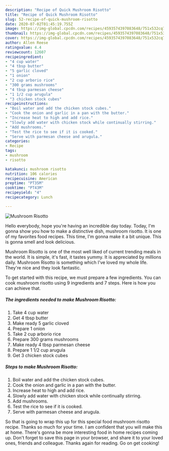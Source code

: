 ```yaml
---
description: "Recipe of Quick Mushroom Risotto"
title: "Recipe of Quick Mushroom Risotto"
slug: 52-recipe-of-quick-mushroom-risotto
date: 2020-07-02T01:45:19.755Z
image: https://img-global.cpcdn.com/recipes/4593574397083648/751x532cq70/mushroom-risotto-recipe-main-photo.jpg
thumbnail: https://img-global.cpcdn.com/recipes/4593574397083648/751x532cq70/mushroom-risotto-recipe-main-photo.jpg
cover: https://img-global.cpcdn.com/recipes/4593574397083648/751x532cq70/mushroom-risotto-recipe-main-photo.jpg
author: Allen Reese
ratingvalue: 4.4
reviewcount: 12607
recipeingredient:
- "4 cup water"
- "4 tbsp butter"
- "5 garlic cloved"
- "1 onion"
- "2 cup arborio rice"
- "300 grams mushrooms"
- "4 tbsp parmesan cheese"
- "1 1/2 cup arugula"
- "3 chicken stock cubes"
recipeinstructions:
- "Boil water and add the chicken stock cubes."
- "Cook the onion and garlic in a pan with the butter."
- "Increase heat to high and add rice."
- "Slowly add water with chicken stock while continually stirring."
- "Add mushrooms."
- "Test the rice to see if it is cooked."
- "Serve with parmesan cheese and arugula."
categories:
- Recipe
tags:
- mushroom
- risotto

katakunci: mushroom risotto 
nutrition: 106 calories
recipecuisine: American
preptime: "PT35M"
cooktime: "PT43M"
recipeyield: "4"
recipecategory: Lunch

---
```



![Mushroom Risotto](https://img-global.cpcdn.com/recipes/4593574397083648/751x532cq70/mushroom-risotto-recipe-main-photo.jpg)

Hello everybody, hope you're having an incredible day today. Today, I'm gonna show you how to make a distinctive dish, mushroom risotto. It is one of my favorites food recipes. This time, I'm gonna make it a bit unique. This is gonna smell and look delicious.



Mushroom Risotto is one of the most well liked of current trending meals in the world. It is simple, it's fast, it tastes yummy. It is appreciated by millions daily. Mushroom Risotto is something which I've loved my whole life. They're nice and they look fantastic.


To get started with this recipe, we must prepare a few ingredients. You can cook mushroom risotto using 9 ingredients and 7 steps. Here is how you can achieve that.

<!--inarticleads1-->

##### The ingredients needed to make Mushroom Risotto:

1. Take 4 cup water
1. Get 4 tbsp butter
1. Make ready 5 garlic cloved
1. Prepare 1 onion
1. Take 2 cup arborio rice
1. Prepare 300 grams mushrooms
1. Make ready 4 tbsp parmesan cheese
1. Prepare 1 1/2 cup arugula
1. Get 3 chicken stock cubes




<!--inarticleads2-->

##### Steps to make Mushroom Risotto:

1. Boil water and add the chicken stock cubes.
1. Cook the onion and garlic in a pan with the butter.
1. Increase heat to high and add rice.
1. Slowly add water with chicken stock while continually stirring.
1. Add mushrooms.
1. Test the rice to see if it is cooked.
1. Serve with parmesan cheese and arugula.




So that is going to wrap this up for this special food mushroom risotto recipe. Thanks so much for your time. I am confident that you will make this at home. There's gonna be more interesting food in home recipes coming up. Don't forget to save this page in your browser, and share it to your loved ones, friends and colleague. Thanks again for reading. Go on get cooking!
